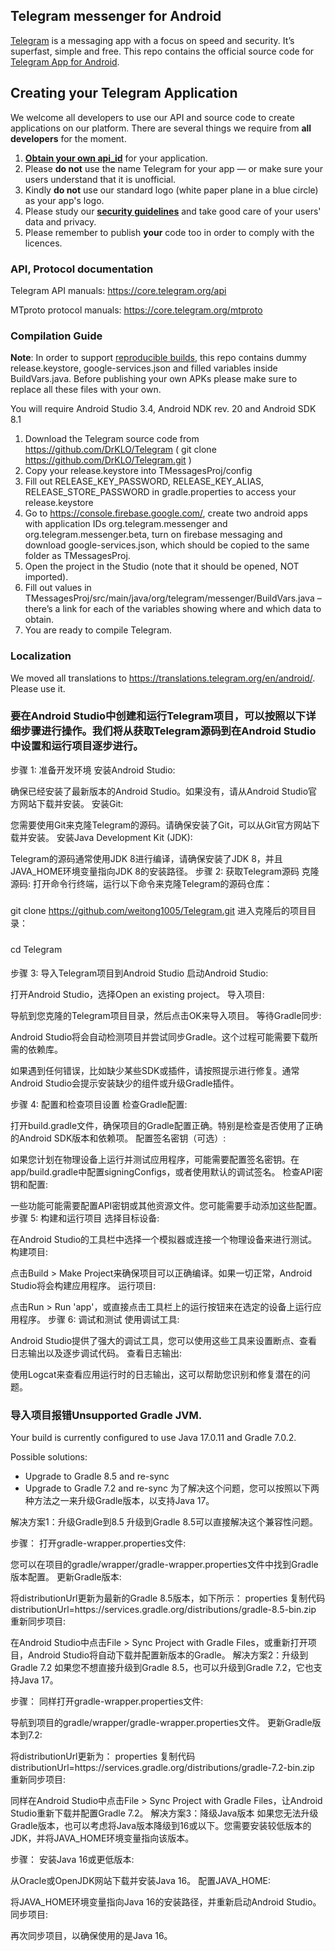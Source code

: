 ## Telegram messenger for Android

[Telegram](https://telegram.org) is a messaging app with a focus on speed and security. It’s superfast, simple and free.
This repo contains the official source code for [Telegram App for Android](https://play.google.com/store/apps/details?id=org.telegram.messenger).

## Creating your Telegram Application

We welcome all developers to use our API and source code to create applications on our platform.
There are several things we require from **all developers** for the moment.

1. [**Obtain your own api_id**](https://core.telegram.org/api/obtaining_api_id) for your application.
2. Please **do not** use the name Telegram for your app — or make sure your users understand that it is unofficial.
3. Kindly **do not** use our standard logo (white paper plane in a blue circle) as your app's logo.
3. Please study our [**security guidelines**](https://core.telegram.org/mtproto/security_guidelines) and take good care of your users' data and privacy.
4. Please remember to publish **your** code too in order to comply with the licences.

### API, Protocol documentation

Telegram API manuals: https://core.telegram.org/api

MTproto protocol manuals: https://core.telegram.org/mtproto

### Compilation Guide

**Note**: In order to support [reproducible builds](https://core.telegram.org/reproducible-builds), this repo contains dummy release.keystore,  google-services.json and filled variables inside BuildVars.java. Before publishing your own APKs please make sure to replace all these files with your own.

You will require Android Studio 3.4, Android NDK rev. 20 and Android SDK 8.1

1. Download the Telegram source code from https://github.com/DrKLO/Telegram ( git clone https://github.com/DrKLO/Telegram.git )
2. Copy your release.keystore into TMessagesProj/config
3. Fill out RELEASE_KEY_PASSWORD, RELEASE_KEY_ALIAS, RELEASE_STORE_PASSWORD in gradle.properties to access your  release.keystore
4.  Go to https://console.firebase.google.com/, create two android apps with application IDs org.telegram.messenger and org.telegram.messenger.beta, turn on firebase messaging and download google-services.json, which should be copied to the same folder as TMessagesProj.
5. Open the project in the Studio (note that it should be opened, NOT imported).
6. Fill out values in TMessagesProj/src/main/java/org/telegram/messenger/BuildVars.java – there’s a link for each of the variables showing where and which data to obtain.
7. You are ready to compile Telegram.

### Localization

We moved all translations to https://translations.telegram.org/en/android/. Please use it.

### 要在Android Studio中创建和运行Telegram项目，可以按照以下详细步骤进行操作。我们将从获取Telegram源码到在Android Studio中设置和运行项目逐步进行。

步骤 1: 准备开发环境
安装Android Studio:

确保已经安装了最新版本的Android Studio。如果没有，请从Android Studio官方网站下载并安装。
安装Git:

您需要使用Git来克隆Telegram的源码。请确保安装了Git，可以从Git官方网站下载并安装。
安装Java Development Kit (JDK):

Telegram的源码通常使用JDK 8进行编译，请确保安装了JDK 8，并且JAVA_HOME环境变量指向JDK 8的安装路径。
步骤 2: 获取Telegram源码
克隆源码:
打开命令行终端，运行以下命令来克隆Telegram的源码仓库：

#####
git clone https://github.com/weitong1005/Telegram.git
进入克隆后的项目目录：
#####
cd Telegram
####
步骤 3: 导入Telegram项目到Android Studio
启动Android Studio:

打开Android Studio，选择Open an existing project。
导入项目:

导航到您克隆的Telegram项目目录，然后点击OK来导入项目。
等待Gradle同步:

Android Studio将会自动检测项目并尝试同步Gradle。这个过程可能需要下载所需的依赖库。

如果遇到任何错误，比如缺少某些SDK或插件，请按照提示进行修复。通常Android Studio会提示安装缺少的组件或升级Gradle插件。

步骤 4: 配置和检查项目设置
检查Gradle配置:

打开build.gradle文件，确保项目的Gradle配置正确。特别是检查是否使用了正确的Android SDK版本和依赖项。
配置签名密钥（可选）:

如果您计划在物理设备上运行并测试应用程序，可能需要配置签名密钥。在app/build.gradle中配置signingConfigs，或者使用默认的调试签名。
检查API密钥和配置:

一些功能可能需要配置API密钥或其他资源文件。您可能需要手动添加这些配置。
步骤 5: 构建和运行项目
选择目标设备:

在Android Studio的工具栏中选择一个模拟器或连接一个物理设备来进行测试。
构建项目:

点击Build > Make Project来确保项目可以正确编译。如果一切正常，Android Studio将会构建应用程序。
运行项目:

点击Run > Run 'app'，或直接点击工具栏上的运行按钮来在选定的设备上运行应用程序。
步骤 6: 调试和测试
使用调试工具:

Android Studio提供了强大的调试工具，您可以使用这些工具来设置断点、查看日志输出以及逐步调试代码。
查看日志输出:

使用Logcat来查看应用运行时的日志输出，这可以帮助您识别和修复潜在的问题。

###  导入项目报错Unsupported Gradle JVM.

Your build is currently configured to use Java 17.0.11 and Gradle 7.0.2.

Possible solutions:
 - Upgrade to Gradle 8.5 and re-sync
 - Upgrade to Gradle 7.2 and re-sync
为了解决这个问题，您可以按照以下两种方法之一来升级Gradle版本，以支持Java 17。

解决方案1：升级Gradle到8.5
升级到Gradle 8.5可以直接解决这个兼容性问题。

步骤：
打开gradle-wrapper.properties文件:

您可以在项目的gradle/wrapper/gradle-wrapper.properties文件中找到Gradle版本配置。
更新Gradle版本:

将distributionUrl更新为最新的Gradle 8.5版本，如下所示：
properties
复制代码
distributionUrl=https\://services.gradle.org/distributions/gradle-8.5-bin.zip
重新同步项目:

在Android Studio中点击File > Sync Project with Gradle Files，或重新打开项目，Android Studio将自动下载并配置新版本的Gradle。
解决方案2：升级到Gradle 7.2
如果您不想直接升级到Gradle 8.5，也可以升级到Gradle 7.2，它也支持Java 17。

步骤：
同样打开gradle-wrapper.properties文件:

导航到项目的gradle/wrapper/gradle-wrapper.properties文件。
更新Gradle版本到7.2:

将distributionUrl更新为：
properties
复制代码
distributionUrl=https\://services.gradle.org/distributions/gradle-7.2-bin.zip
重新同步项目:

同样在Android Studio中点击File > Sync Project with Gradle Files，让Android Studio重新下载并配置Gradle 7.2。
解决方案3：降级Java版本
如果您无法升级Gradle版本，也可以考虑将Java版本降级到16或以下。您需要安装较低版本的JDK，并将JAVA_HOME环境变量指向该版本。

步骤：
安装Java 16或更低版本:

从Oracle或OpenJDK网站下载并安装Java 16。
配置JAVA_HOME:

将JAVA_HOME环境变量指向Java 16的安装路径，并重新启动Android Studio。
同步项目:

再次同步项目，以确保使用的是Java 16。
